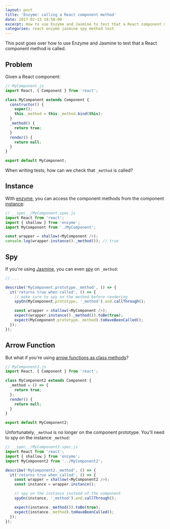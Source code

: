 ```yaml
---
layout: post
title: 'Enzyme: calling a React component method'
date: 2017-02-13 19:50:00
excerpt: How to use Enzyme and Jasmine to test that a React component method is called.
categories: react enzyme jasmine spy method test
---
```


This post goes over how to use Enzyme and Jasmine to test that a React component method is called.

## Problem

Given a React component:

```js
// MyComponent.js
import React, { Component } from 'react';

class MyComponent extends Component {
  constructor() {
    super();
    this._method = this._method.bind(this);
  }
  _method() {
    return true;
  }
  render() {
    return null;
  }
}

export default MyComponent;
```

When writing tests, how can we check that `_method` is called?

## Instance

With [enzyme](https://github.com/airbnb/enzyme), you can access the component methods from the component [instance](https://airbnb.io/enzyme/docs/api/ReactWrapper/instance.html):

```js
// __spec__/MyComponent.spec.js
import React from 'react';
import { shallow } from 'enzyme';
import MyComponent from './MyComponent';

const wrapper = shallow(<MyComponent />);
console.log(wrapper.instance()._method()); // true
```

## Spy

If you're using [Jasmine](https://jasmine.github.io/), you can even [spy](https://jasmine.github.io/api/edge/Spy.html) on `_method`:

```js
// ...

describe('MyComponent.prototype._method', () => {
  it('returns true when called', () => {
    // make sure to spy on the method before rendering
    spyOn(MyComponent.prototype, '_method').and.callThrough();

    const wrapper = shallow(<MyComponent />);
    expect(wrapper.instance()._method()).toBe(true);
    expect(MyComponent.prototype._method).toHaveBeenCalled();
  });
});
```

## Arrow Function

But what if you're using [arrow functions as class methods](https://babeljs.io/docs/plugins/transform-class-properties/)?

```js
// MyComponent2.js
import React, { Component } from 'react';

class MyComponent2 extends Component {
  _method = () => {
    return true;
  };
  render() {
    return null;
  }
}

export default MyComponent2;
```

Unfortunately, `_method` is no longer on the component prototype. You'll need to spy on the instance `_method`:

```js
// __spec__/MyComponent2.spec.js
import React from 'react';
import { shallow } from 'enzyme';
import MyComponent2 from '../MyComponent2';

describe('MyComponent2._method', () => {
  it('returns true when called', () => {
    const wrapper = shallow(<MyComponent2 />);
    const instance = wrapper.instance();

    // spy on the instance instead of the component
    spyOn(instance, '_method').and.callThrough();

    expect(instance._method()).toBe(true);
    expect(instance._method).toHaveBeenCalled();
  });
});
```
